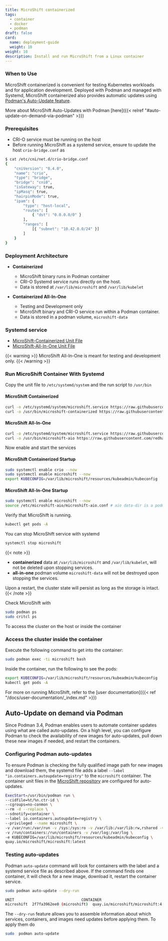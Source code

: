 ```yaml
---
title: MicroShift containerized
tags:
  - container
  - docker
  - podman
draft: false
card:
  name: deployment-guide
  weight: 10
weight: 10
description: Install and run MicroShift from a Linux container
---
```


### When to Use

MicroShift containerized is convenient for testing Kubernetes workloads and for application development.
Deployed with Podman and managed with Systemd, MicroShift containerized also
provides automatic updates using [Podman's Auto-Update feature](https://docs.podman.io/en/latest/markdown/podman-auto-update.1.html).

More about MicroShift Auto-Updates with Podman [here]({{< relref "#auto-update-on-demand-via-podman" >}})

### Prerequisites

- CRI-O service must be running on the host
- Before running MicroShift as a systemd service, ensure to update the host `crio-bridge.conf` as

```bash
$ cat /etc/cni/net.d/crio-bridge.conf
{
    "cniVersion": "0.4.0",
    "name": "crio",
    "type": "bridge",
    "bridge": "cni0",
    "isGateway": true,
    "ipMasq": true,
    "hairpinMode": true,
    "ipam": {
        "type": "host-local",
        "routes": [
            { "dst": "0.0.0.0/0" }
        ],
        "ranges": [
            [{ "subnet": "10.42.0.0/24" }]
        ]
    }
}
```

### Deployment Architecture

- **Containerized**

  - MicroShift binary runs in Podman container
  - CRI-O Systemd service runs directly on the host.
  - Data is stored at `/var/lib/microshift` and `/var/lib/kubelet`

- **Containerized All-In-One**
  - Testing and Development only
  - MicroShift binary and CRI-O service run within a Podman container.
  - Data is stored in a podman volume, `microshift-data`

### Systemd service

- [MicroShift-Containerized Unit File](https://github.com/redhat-et/microshift/blob/main/packaging/systemd/microshift-containerized.service)
- [MicroShift-All-In-One Unit File](https://github.com/redhat-et/microshift/blob/main/packaging/systemd/microshift-aio.service)

{{< warning >}}
MicroShift All-In-One is meant for testing and development only.
{{< /warning >}}

### Run MicroShift Container With Systemd

Copy the unit file to `/etc/systemd/system` and the run script to `/usr/bin`

#### MicroShift Containerized

```bash
curl -o /etc/systemd/system/microshift.service https://raw.githubusercontent.com/redhat-et/microshift/main/packaging/systemd/microshift-containerized.service
curl -o /usr/bin/microshift-containerized https://raw.githubusercontent.com/redhat-et/microshift/main/packaging/systemd/microshift-containerized
```

#### MicroShift All-In-One

```bash
curl -o /etc/systemd/system/microshift.service https://raw.githubusercontent.com/redhat-et/microshift/main/packaging/systemd/microshift-aio.service
curl -o /usr/bin/microshift-aio https://raw.githubusercontent.com/redhat-et/microshift/main/packaging/systemd/microshift-aio
```

Now enable and start the services

#### MicroShift Containerized Startup

```bash
sudo systemctl enable crio --now
sudo systemctl enable microshift --now
export KUBECONFIG=/var/lib/microshift/resources/kubeadmin/kubeconfig
```

#### MicroShift All-In-One Startup

```bash
sudo systemctl enable microshift --now
source /etc/microshift-aio/microshift-aio.conf # aio data-dir is a podman volume
```

Verify that MicroShift is running.

```sh
kubectl get pods -A
```

You can stop MicroShift service with systemd

```bash
systemctl stop microshift
```

{{< note >}}

- **containerized** data at `/var/lib/microshift` and `/var/lib/kubelet`, will not be deleted upon stopping services.
- **all-in-one** podman volume `microshift-data` will not be destroyed upon stopping the services.

Upon a restart, the cluster state will persist as long as the storage is intact.
{{< /note >}}

Check MicroShift with

```bash
sudo podman ps
sudo critcl ps
```

To access the cluster on the host or inside the container

### Access the cluster inside the container

Execute the following command to get into the container:

```bash
sudo podman exec -ti microshift bash
```

Inside the container, run the following to see the pods:

```bash
export KUBECONFIG=/var/lib/microshift/resources/kubeadmin/kubeconfig
kubectl get pods -A
```

For more on running MicroShift, refer to the [user documentation]({{< ref "/docs/user-documentation/_index.md" >}})

## Auto-Update on demand via Podman

Since Podman 3.4, Podman enables users to automate container updates using what are called auto-updates. On a high level, you can configure Podman to check the availability of new images for auto-updates, pull down these new images if needed, and restart the containers.

### Configuring Podman auto-updates

To ensure Podman is checking the fully qualified image path for new images and download them, the systemd file adds a label `--label "io.containers.autoupdate=registry"` to the `microshift` container. The container unit files in the [MicroShift repository](https://github.com/redhat-et/microshift/tree/main/packaging/systemd) are configured for auto-updates.

```bash
ExecStart=/usr/bin/podman run \
--cidfile=%t/%n.ctr-id \
--cgroups=no-conmon \
--rm -d --replace \
--sdnotify=container \
--label io.containers.autoupdate=registry \
--privileged --name microshift \
-v /var/run:/var/run -v /sys:/sys:ro -v /var/lib:/var/lib:rw,rshared -v /lib/modules:/lib/modules -v /etc:/etc\
-v /run/containers:/run/containers -v /var/log:/var/log \
-e KUBECONFIG=/var/lib/microshift/resources/kubeadmin/kubeconfig \
quay.io/microshift/microshift:latest
```

### Testing auto-updates

Podman `auto-update` command will look for containers with the label and a systemd service file as described above. If the command finds one container, it will check for a new image, download it, restart the container service.

```bash
sudo podman auto-update --dry-run

UNIT                              CONTAINER                                IMAGE                                                                           POLICY      UPDATED
microshift  2f7fa3962ee0 (microshift)  quay.io/microshift/microshift:4.7.0-0.microshift-2021-08-31-224727-linux-amd64  registry    false

```

The `--dry-run` feature allows you to assemble information about which services, containers, and images need updates before applying them. To apply them do

```bash
sudo  podman auto-update
```
